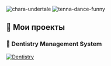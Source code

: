 ![chara-undertale](https://github.com/user-attachments/assets/50201e16-55d1-40b3-a5f0-13618c2af244)
![tenna-dance-funny](https://github.com/user-attachments/assets/46b8854e-e8fa-488a-bfbf-0062666a591e)

## 📁 Мои проекты

### 🦷 Dentistry Management System
[![Dentistry](https://github-readme-stats.vercel.app/api/pin/?username=notsimplewords-cell&repo=Dentistry&theme=radical)](https://github.com/notsimplewords-cell/Dentistry)
